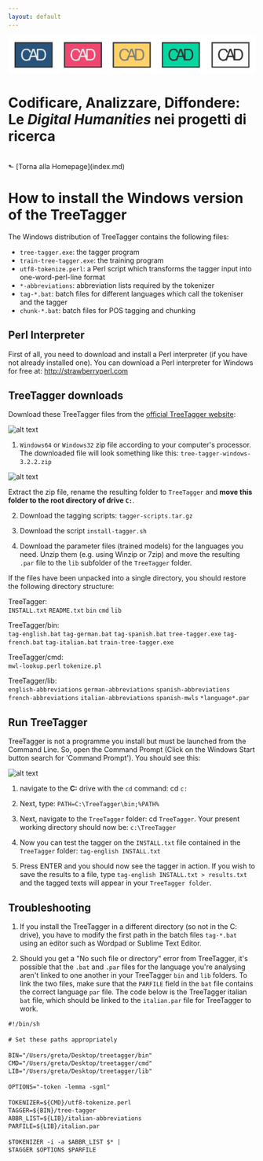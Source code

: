 ```yaml
---
layout: default
---
```


![CAD-logo](assets/img/CAD-logo-long.png)

# Codificare, Analizzare, Diffondere: <br />Le *Digital Humanities* nei progetti di ricerca
<br/>
&#11025; [Torna alla Homepage](index.md)
<br/>

# How to install the Windows version of the TreeTagger                     

The Windows distribution of TreeTagger contains the following files:

- `tree-tagger.exe`: the tagger program
- `train-tree-tagger.exe`: the training program
- `utf8-tokenize.perl`: a Perl script which transforms the tagger input
into one-word-perl-line format
- `*-abbreviations`: abbreviation lists required by the tokenizer
- `tag-*.bat`: batch files for different languages which call the tokeniser and the tagger 
- `chunk-*.bat`: batch files for POS tagging and chunking


## Perl Interpreter

First of all, you need to download and install a Perl interpreter (if you have not already installed one). You can download a Perl interpreter for Windows for free at: http://strawberryperl.com

## TreeTagger downloads

Download these TreeTagger files from the [official TreeTagger website](https://www.cis.uni-muenchen.de/~schmid/tools/TreeTagger/):

![alt text](https://github.com/CADottorato/sito/tree/master/img/treetagger-files.png "TreeTagger files to download")

1. `Windows64` or `Windows32` zip file according to your computer's processor. The downloaded file will look something like this: `tree-tagger-windows-3.2.2.zip`

![alt text](https://github.com/CADottorato/sito/tree/master/img/windows-download.png "Windows section of TreeTagger's website")

Extract the zip file, rename the resulting folder to `TreeTagger` and **move this folder to the root directory of drive `C:`**.

2. Download the tagging scripts: `tagger-scripts.tar.gz`

3. Download the script `install-tagger.sh`

4. Download the parameter files (trained models) for the languages you need. Unzip them (e.g. using Winzip or 7zip) and move the resulting `.par` file to the `lib` subfolder of the `TreeTagger` folder.


If the files have been unpacked into a single directory, you should
restore the following directory structure:

TreeTagger:<br />
`INSTALL.txt`  `README.txt`  `bin`  `cmd`  `lib`

TreeTagger/bin:<br />
`tag-english.bat`  `tag-german.bat`   `tag-spanish.bat`        `tree-tagger.exe`
`tag-french.bat`   `tag-italian.bat`  `train-tree-tagger.exe`

TreeTagger/cmd:<br />
`mwl-lookup.perl`  `tokenize.pl`

TreeTagger/lib:<br />
`english-abbreviations`  `german-abbreviations`   `spanish-abbreviations`
`french-abbreviations`   `italian-abbreviations`  `spanish-mwls`  `*language*.par`


## Run TreeTagger

TreeTagger is not a programme you install but must be launched from the Command Line. So, open the Command Prompt (Click on the Windows Start button search for 'Command Prompt'). You should see this:

![alt text](https://github.com/CADottorato/sito/tree/master/img/terminal.png "Command Prompt window")

1. navigate to the **C:** drive with the `cd` command: cd `c:`

2. Next, type: `PATH=C:\TreeTagger\bin;%PATH%`

3. Next, navigate to the `TreeTagger` folder: cd `TreeTagger`. Your present working directory should now be: `c:\TreeTagger`

4. Now you can test the tagger on the `INSTALL.txt` file contained in the `TreeTagger` folder: 
   `tag-english INSTALL.txt`

5. Press ENTER and you should now see the tagger in action. If you wish to save the results to a file, type `tag-english INSTALL.txt > results.txt` and the tagged texts will appear in your `TreeTagger folder`.


## Troubleshooting

1. If you install the TreeTagger in a different directory (so not in the C: drive), you have to modify the first path in the batch files `tag-*.bat` using an editor such as Wordpad or Sublime Text Editor.

2. Should you get a "No such file or directory" error from TreeTagger, it's possible that the `.bat` and `.par` files for the language you're analysing aren't linked to one another in your TreeTagger `bin` and `lib` folders. To link the two files, make sure that the `PARFILE` field in the `bat` file contains the correct language `par` file. The code below is the TreeTagger italian `bat` file, which should be linked to the `italian.par` file for TreeTagger to work.

```
#!/bin/sh

# Set these paths appropriately

BIN="/Users/greta/Desktop/treetagger/bin"
CMD="/Users/greta/Desktop/treetagger/cmd"
LIB="/Users/greta/Desktop/treetagger/lib"

OPTIONS="-token -lemma -sgml"

TOKENIZER=${CMD}/utf8-tokenize.perl
TAGGER=${BIN}/tree-tagger
ABBR_LIST=${LIB}/italian-abbreviations
PARFILE=${LIB}/italian.par

$TOKENIZER -i -a $ABBR_LIST $* |
$TAGGER $OPTIONS $PARFILE
```